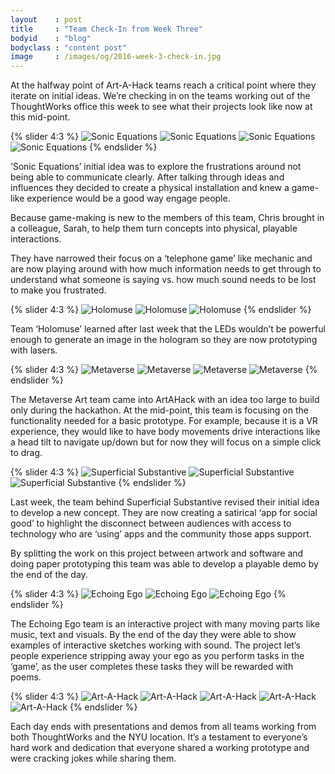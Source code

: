 ```yaml
---
layout    : post
title     : "Team Check-In from Week Three"
bodyid    : "blog"
bodyclass : "content post"
image     : /images/og/2016-week-3-check-in.jpg
---
```


At the halfway point of Art-A-Hack teams reach a critical point where they iterate on initial ideas. We’re checking in on the teams working out of the ThoughtWorks office this week to see what their projects look like now at this mid-point.

{% slider 4:3 %}
  ![Sonic Equations](/images/blog/2016/IMG_1358.jpg)
  ![Sonic Equations](/images/blog/2016/IMG_1360.jpg)
  ![Sonic Equations](/images/blog/2016/IMG_1371.jpg)
  ![Sonic Equations](/images/blog/2016/IMG_1397.jpg)
{% endslider %}

‘Sonic Equations’ initial idea was to explore the frustrations around not being able to communicate clearly. After talking through ideas and influences they decided to create a physical installation and knew a game-like experience would be a good way engage people.

<!--excerpt-ends-->

Because game-making is new to the members of this team, Chris brought in a colleague, Sarah, to help them turn concepts into physical, playable interactions.

They have narrowed their focus on a ‘telephone game’ like mechanic and are now playing around with how much information needs to get through to understand what someone is saying vs. how much sound needs to be lost to make you frustrated.

{% slider 4:3 %}
  ![Holomuse](/images/blog/2016/IMG_1392.jpg)
  ![Holomuse](/images/blog/2016/IMG_1390.jpg)
  ![Holomuse](/images/blog/2016/IMG_1374.jpg)
{% endslider %}

Team ‘Holomuse’ learned after last week that the LEDs wouldn’t be powerful enough to generate an image in the hologram so they are now prototyping with lasers. 

{% slider 4:3 %}
  ![Metaverse](/images/blog/2016/IMG_1496.jpg)
  ![Metaverse](/images/blog/2016/IMG_1401.jpg)
  ![Metaverse](/images/blog/2016/IMG_1411.jpg)
  ![Metaverse](/images/blog/2016/IMG_1414.jpg)
{% endslider %}

The Metaverse Art team came into ArtAHack with an idea too large to build only during the hackathon. At the mid-point, this team is focusing on the functionality needed for a basic prototype. For example, because it is a VR experience, they would like to have body movements drive interactions like a head tilt to navigate up/down but for now they will focus on a simple click to drag.

{% slider 4:3 %}
  ![Superficial Substantive](/images/blog/2016/IMG_1474.jpg)
  ![Superficial Substantive](/images/blog/2016/IMG_1492.jpg)
  ![Superficial Substantive](/images/blog/2016/IMG_1493.jpg)
{% endslider %}

Last week, the team behind Superficial Substantive revised their initial idea to develop a new concept. They are now creating a satirical ‘app for social good’ to highlight the disconnect between audiences with access to technology who are ‘using’ apps and the community those apps support.

By splitting the work on this project between artwork and software and doing paper prototyping this team was able to develop a playable demo by the end of the day.

{% slider 4:3 %}
  ![Echoing Ego](/images/blog/2016/IMG_1419.jpg)
  ![Echoing Ego](/images/blog/2016/IMG_1421.jpg)
  ![Echoing Ego](/images/blog/2016/IMG_1479.jpg)
{% endslider %}

The Echoing Ego team is an interactive project with many moving parts like music, text and visuals. By the end of the day they were able to show examples of interactive sketches working with sound. The project let’s people experience stripping away your ego as you perform tasks in the ‘game’, as the user completes these tasks they will be rewarded with poems.

{% slider 4:3 %}
  ![Art-A-Hack](/images/blog/2016/IMG_1435.jpg)
  ![Art-A-Hack](/images/blog/2016/IMG_1437.jpg)
  ![Art-A-Hack](/images/blog/2016/IMG_1454.jpg)
  ![Art-A-Hack](/images/blog/2016/IMG_1457.jpg)
  ![Art-A-Hack](/images/blog/2016/IMG_1466.jpg)
{% endslider %}

Each day ends with presentations and demos from all teams working from both ThoughtWorks and the NYU location. It’s a testament to everyone’s hard work and dedication that everyone shared a working prototype and were cracking jokes while sharing them. 